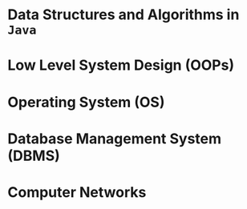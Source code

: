 # Data Structures and Algorithms in `Java`

# Low Level System Design (OOPs)

# Operating System (OS)

# Database Management System (DBMS)

# Computer Networks
